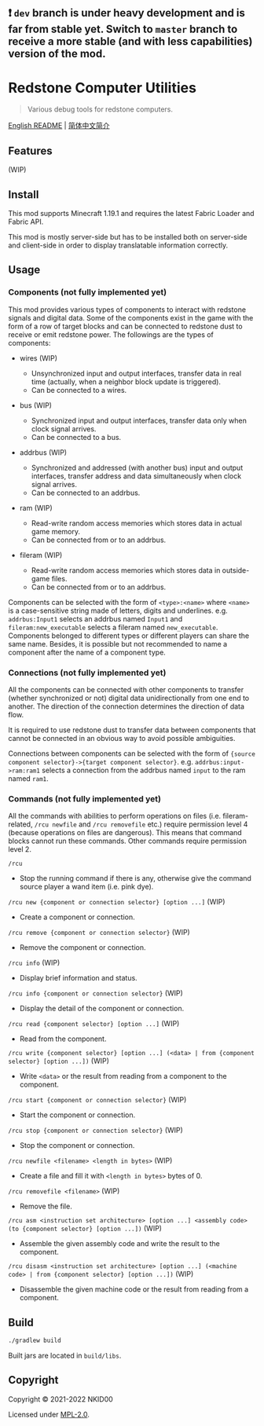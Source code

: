 ## ❗ `dev` branch is under heavy development and is far from stable yet. Switch to `master` branch to receive a more stable (and with less capabilities) version of the mod.

# Redstone Computer Utilities

> Various debug tools for redstone computers.

[English README](./README.md) | [简体中文简介](./README.zh_cn.md)

## Features

(WIP)

<!-- - Use easy-to-debug files outside the game as RAMs for your redstone computers
- Adjustable bus sizes from 1 to 64 bits and shapes from horizontal, vertical ~~to even sloping lines~~(WIP)
- Different RAM types (read-only and write-only) as well as different clock types (positive, negative and dual edge triggering)
- Set-up instructions that are user-friendly
- Built-in English and 简体中文 (Simplified Chinese) translation -->

## Install

This mod supports Minecraft 1.19.1 and requires the latest Fabric Loader and Fabric API.

This mod is mostly server-side but has to be installed both on server-side and client-side in order to display translatable information correctly.

## Usage

### Components (not fully implemented yet)

This mod provides various types of components to interact with redstone signals and digital data. Some of the components exist in the game with the form of a row of target blocks and can be connected to redstone dust to receive or emit redstone power. The followings are the types of components:

- wires (WIP)
  - Unsynchronized input and output interfaces, transfer data in real time (actually, when a neighbor block update is triggered).
  - Can be connected to a wires.

- bus (WIP)
  - Synchronized input and output interfaces, transfer data only when clock signal arrives.
  - Can be connected to a bus.

- addrbus (WIP)
  - Synchronized and addressed (with another bus) input and output interfaces, transfer address and data simultaneously when clock signal arrives.
  - Can be connected to an addrbus.

- ram (WIP)
  - Read-write random access memories which stores data in actual game memory.
  - Can be connected from or to an addrbus.

- fileram (WIP)
  - Read-write random access memories which stores data in outside-game files.
  - Can be connected from or to an addrbus.

Components can be selected with the form of `<type>:<name>` where `<name>` is a case-sensitive string made of letters, digits and underlines. e.g. `addrbus:Input1` selects an addrbus named `Input1` and `fileram:new_executable` selects a fileram named `new_executable`. Components belonged to different types or different players can share the same name. Besides, it is possible but not recommended to name a component after the name of a component type.

### Connections (not fully implemented yet)

All the components can be connected with other components to transfer (whether synchronized or not) digital data unidirectionally from one end to another. The direction of the connection determines the direction of data flow.

It is required to use redstone dust to transfer data between components that cannot be connected in an obvious way to avoid possible ambiguities.

Connections between components can be selected with the form of `{source component selector}->{target component selector}`. e.g. `addrbus:input->ram:ram1` selects a connection from the addrbus named `input` to the ram named `ram1`.

### Commands (not fully implemented yet)

All the commands with abilities to perform operations on files (i.e. fileram-related, `/rcu newfile` and `/rcu removefile` etc.) require permission level 4 (because operations on files are dangerous). This means that command blocks cannot run these commands. Other commands require permission level 2.

`/rcu`
- Stop the running command if there is any, otherwise give the command source player a wand item (i.e. pink dye).

`/rcu new {component or connection selector} [option ...]` (WIP)
- Create a component or connection.

`/rcu remove {component or connection selector}` (WIP)
- Remove the component or connection.

`/rcu info` (WIP)
- Display brief information and status.

`/rcu info {component or connection selector}` (WIP)
- Display the detail of the component or connection.

`/rcu read {component selector} [option ...]` (WIP)
- Read from the component.

`/rcu write {component selector} [option ...] (<data> | from {component selector} [option ...])` (WIP)
- Write `<data>` or the result from reading from a component to the component.

`/rcu start {component or connection selector}` (WIP)
- Start the component or connection.

`/rcu stop {component or connection selector}` (WIP)
- Stop the component or connection.

`/rcu newfile <filename> <length in bytes>` (WIP)
- Create a file and fill it with `<length in bytes>` bytes of 0.

`/rcu removefile <filename>` (WIP)
- Remove the file.

`/rcu asm <instruction set architecture> [option ...] <assembly code> (to {component selector} [option ...])` (WIP)
- Assemble the given assembly code and write the result to the component.

`/rcu disasm <instruction set architecture> [option ...] (<machine code> | from {component selector} [option ...])` (WIP)
- Disassemble the given machine code or the result from reading from a component.

## Build

```sh
./gradlew build
```

Built jars are located in `build/libs`.

## Copyright

Copyright © 2021-2022 NKID00

Licensed under [MPL-2.0](./LICENSE).

